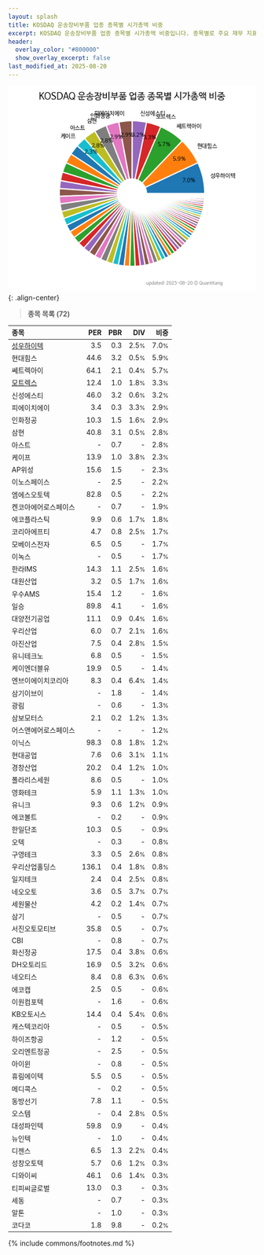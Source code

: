 ```yaml
---
layout: splash
title: KOSDAQ 운송장비부품 업종 종목별 시가총액 비중
excerpt: KOSDAQ 운송장비부품 업종 종목별 시가총액 비중입니다. 종목별로 주요 재무 지표를 함께 표시합니다.
header:
  overlay_color: "#800000"
  show_overlay_excerpt: false
last_modified_at: 2025-08-20
---
```



![KOSDAQ 운송장비부품 업종 종목별 시가총액 비중](/stats/sector/images/kosdaq_업종_운송장비부품_종목.png){: .align-center}


> **종목 목록 (72)**<a id="list"></a>

| **종목** | **PER** | **PBR** | **DIV** | **비중** |
| :------- | ------: | ------: | ------: | -------: |
| [성우하이텍](/015750/) | 3.5 | 0.3 | 2.5<small>%</small> | 7.0<small>%</small> |
| 현대힘스 | 44.6 | 3.2 | 0.5<small>%</small> | 5.9<small>%</small> |
| 쎄트렉아이 | 64.1 | 2.1 | 0.4<small>%</small> | 5.7<small>%</small> |
| [모트렉스](/118990/) | 12.4 | 1.0 | 1.8<small>%</small> | 3.3<small>%</small> |
| 신성에스티 | 46.0 | 3.2 | 0.6<small>%</small> | 3.2<small>%</small> |
| 피에이치에이 | 3.4 | 0.3 | 3.3<small>%</small> | 2.9<small>%</small> |
| 인화정공 | 10.3 | 1.5 | 1.6<small>%</small> | 2.9<small>%</small> |
| 삼현 | 40.8 | 3.1 | 0.5<small>%</small> | 2.8<small>%</small> |
| 아스트 | - | 0.7 | - | 2.8<small>%</small> |
| 케이프 | 13.9 | 1.0 | 3.8<small>%</small> | 2.3<small>%</small> |
| AP위성 | 15.6 | 1.5 | - | 2.3<small>%</small> |
| 이노스페이스 | - | 2.5 | - | 2.2<small>%</small> |
| 엠에스오토텍 | 82.8 | 0.5 | - | 2.2<small>%</small> |
| 켄코아에어로스페이스 | - | 0.7 | - | 1.9<small>%</small> |
| 에코플라스틱 | 9.9 | 0.6 | 1.7<small>%</small> | 1.8<small>%</small> |
| 코리아에프티 | 4.7 | 0.8 | 2.5<small>%</small> | 1.7<small>%</small> |
| 모베이스전자 | 6.5 | 0.5 | - | 1.7<small>%</small> |
| 이녹스 | - | 0.5 | - | 1.7<small>%</small> |
| 한라IMS | 14.3 | 1.1 | 2.5<small>%</small> | 1.6<small>%</small> |
| 대원산업 | 3.2 | 0.5 | 1.7<small>%</small> | 1.6<small>%</small> |
| 우수AMS | 15.4 | 1.2 | - | 1.6<small>%</small> |
| 일승 | 89.8 | 4.1 | - | 1.6<small>%</small> |
| 대양전기공업 | 11.1 | 0.9 | 0.4<small>%</small> | 1.6<small>%</small> |
| 우리산업 | 6.0 | 0.7 | 2.1<small>%</small> | 1.6<small>%</small> |
| 아진산업 | 7.5 | 0.4 | 2.8<small>%</small> | 1.5<small>%</small> |
| 유니테크노 | 6.8 | 0.5 | - | 1.5<small>%</small> |
| 케이엔더블유 | 19.9 | 0.5 | - | 1.4<small>%</small> |
| 엔브이에이치코리아 | 8.3 | 0.4 | 6.4<small>%</small> | 1.4<small>%</small> |
| 삼기이브이 | - | 1.8 | - | 1.4<small>%</small> |
| 광림 | - | 0.6 | - | 1.3<small>%</small> |
| 삼보모터스 | 2.1 | 0.2 | 1.2<small>%</small> | 1.3<small>%</small> |
| 어스앤에어로스페이스 | - | - | - | 1.2<small>%</small> |
| 이닉스 | 98.3 | 0.8 | 1.8<small>%</small> | 1.2<small>%</small> |
| 현대공업 | 7.6 | 0.6 | 3.1<small>%</small> | 1.1<small>%</small> |
| 경창산업 | 20.2 | 0.4 | 1.2<small>%</small> | 1.0<small>%</small> |
| 폴라리스세원 | 8.6 | 0.5 | - | 1.0<small>%</small> |
| 영화테크 | 5.9 | 1.1 | 1.3<small>%</small> | 1.0<small>%</small> |
| 유니크 | 9.3 | 0.6 | 1.2<small>%</small> | 0.9<small>%</small> |
| 에코볼트 | - | 0.2 | - | 0.9<small>%</small> |
| 한일단조 | 10.3 | 0.5 | - | 0.9<small>%</small> |
| 오텍 | - | 0.3 | - | 0.8<small>%</small> |
| 구영테크 | 3.3 | 0.5 | 2.6<small>%</small> | 0.8<small>%</small> |
| 우리산업홀딩스 | 136.1 | 0.4 | 1.8<small>%</small> | 0.8<small>%</small> |
| 일지테크 | 2.4 | 0.4 | 2.5<small>%</small> | 0.8<small>%</small> |
| 네오오토 | 3.6 | 0.5 | 3.7<small>%</small> | 0.7<small>%</small> |
| 세원물산 | 4.2 | 0.2 | 1.4<small>%</small> | 0.7<small>%</small> |
| 삼기 | - | 0.5 | - | 0.7<small>%</small> |
| 서진오토모티브 | 35.8 | 0.5 | - | 0.7<small>%</small> |
| CBI | - | 0.8 | - | 0.7<small>%</small> |
| 화신정공 | 17.5 | 0.4 | 3.8<small>%</small> | 0.6<small>%</small> |
| DH오토리드 | 16.9 | 0.5 | 3.2<small>%</small> | 0.6<small>%</small> |
| 네오티스 | 8.4 | 0.8 | 6.3<small>%</small> | 0.6<small>%</small> |
| 에코캡 | 2.5 | 0.5 | - | 0.6<small>%</small> |
| 이원컴포텍 | - | 1.6 | - | 0.6<small>%</small> |
| KB오토시스 | 14.4 | 0.4 | 5.4<small>%</small> | 0.6<small>%</small> |
| 캐스텍코리아 | - | 0.5 | - | 0.5<small>%</small> |
| 하이즈항공 | - | 1.2 | - | 0.5<small>%</small> |
| 오리엔트정공 | - | 2.5 | - | 0.5<small>%</small> |
| 아이윈 | - | 0.8 | - | 0.5<small>%</small> |
| 휴림에이텍 | 5.5 | 0.5 | - | 0.5<small>%</small> |
| 메디콕스 | - | 0.2 | - | 0.5<small>%</small> |
| 동방선기 | 7.8 | 1.1 | - | 0.5<small>%</small> |
| 오스템 | - | 0.4 | 2.8<small>%</small> | 0.5<small>%</small> |
| 대성파인텍 | 59.8 | 0.9 | - | 0.4<small>%</small> |
| 뉴인텍 | - | 1.0 | - | 0.4<small>%</small> |
| 디젠스 | 6.5 | 1.3 | 2.2<small>%</small> | 0.4<small>%</small> |
| 성창오토텍 | 5.7 | 0.6 | 1.2<small>%</small> | 0.3<small>%</small> |
| 디와이씨 | 46.1 | 0.6 | 1.4<small>%</small> | 0.3<small>%</small> |
| 티피씨글로벌 | 13.0 | 0.3 | - | 0.3<small>%</small> |
| 세동 | - | 0.7 | - | 0.3<small>%</small> |
| 알톤 | - | 1.0 | - | 0.3<small>%</small> |
| 코다코 | 1.8 | 9.8 | - | 0.2<small>%</small> |

{% include commons/footnotes.md %}